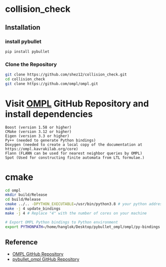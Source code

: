 # collision_check

## Installation

### install pybullet
```bash
pip install pybullet
```

### Clone the Repository

```bash
git clone https://github.com/shez12/collision_check.git
cd collision_check
git clone https://github.com/ompl/ompl.git
```
# Visit [OMPL](https://github.com/ompl/ompl) GitHub Repository and install dependencies

    Boost (version 1.58 or higher)
    CMake (version 3.12 or higher)
    Eigen (version 3.3 or higher)
    Py++ (needed to generate Python bindings)
    Doxygen (needed to create a local copy of the documentation at https://ompl.kavrakilab.org/core)
    Flann (FLANN can be used for nearest neighbor queries by OMPL)
    Spot (Used for constructing finite automata from LTL formulae.)

# cmake 
```bash
cd ompl
mkdir build/Release
cd build/Release
cmake ../.. -DPYTHON_EXECUTABLE=/usr/bin/python3.8 # your python address
make -j 4 update_bindings 
make -j 4 # Replace "4" with the number of cores on your machine
```

```bash
# Export OMPL Python bindings to Python environment
export PYTHONPATH=/home/hanglok/Desktop/pybullet_ompl/ompl/py-bindings:$PYTHONPATH
```



## Reference
- [OMPL GitHub Repository](https://github.com/ompl/ompl)
- [pybullet_ompl GitHub Repository](https://github.com/lyfkyle/pybullet_ompl)
